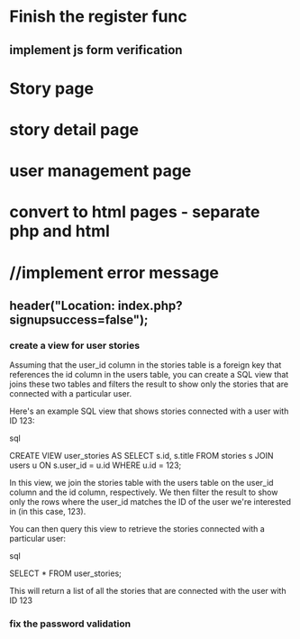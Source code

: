 # Finish the register func
## implement js form verification

# Story page

# story detail page

# user management page

# convert to html pages - separate php and html

#    //implement error message
##    header("Location: index.php?signupsuccess=false");


### create a view for user stories
Assuming that the user_id column in the stories table is a foreign key that references the id column in the users table, you can create a SQL view that joins these two tables and filters the result to show only the stories that are connected with a particular user.

Here's an example SQL view that shows stories connected with a user with ID 123:

sql

CREATE VIEW user_stories AS
SELECT s.id, s.title
FROM stories s
JOIN users u ON s.user_id = u.id
WHERE u.id = 123;

In this view, we join the stories table with the users table on the user_id column and the id column, respectively. We then filter the result to show only the rows where the user_id matches the ID of the user we're interested in (in this case, 123).

You can then query this view to retrieve the stories connected with a particular user:

sql

SELECT * FROM user_stories;

This will return a list of all the stories that are connected with the user with ID 123


### fix the password validation